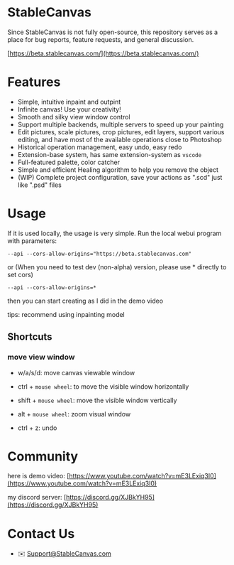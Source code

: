# StableCanvas
Since StableCanvas is not fully open-source, this repository serves as a place for bug reports, feature requests, and general discussion.

[https://beta.stablecanvas.com/](https://beta.stablecanvas.com/)

# Features
- Simple, intuitive inpaint and outpint
- Infinite canvas! Use your creativity!
- Smooth and silky view window control
- Support multiple backends, multiple servers  to speed up your painting
- Edit pictures, scale pictures, crop pictures, edit layers, support various editing, and have most of the available operations close to Photoshop
- Historical operation management, easy undo, easy redo
- Extension-base system, has same extension-system as `vscode`
- Full-featured palette, color catcher
- Simple and efficient Healing algorithm to help you remove the object
- (WIP) Complete project configuration, save your actions as ".scd" just like ".psd" files

# Usage
If it is used locally, the usage is very simple. Run the local webui program with parameters:
```
--api --cors-allow-origins="https://beta.stablecanvas.com"
```
or (When you need to test dev (non-alpha) version, please use * directly to set cors)
```
--api --cors-allow-origins=*
```

then you can start creating as I did in the demo video

tips: recommend using inpainting model

## Shortcuts

### move view window
- w/a/s/d: move canvas viewable window
- ctrl + `mouse wheel`: to move the visible window horizontally
- shift + `mouse wheel`: move the visible window vertically
- alt + `mouse wheel`: zoom visual window

- ctrl + z: undo

# Community
here is demo video:
[https://www.youtube.com/watch?v=mE3LExiq3I0](https://www.youtube.com/watch?v=mE3LExiq3I0)

my discord server:
[https://discord.gg/XJBkYH95](https://discord.gg/XJBkYH95)

# Contact Us
- :envelope: Support@StableCanvas.com
